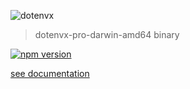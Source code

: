 ![dotenvx](https://dotenvx.com/better-banner.png)

> dotenvx-pro-darwin-amd64 binary

[![npm version](https://img.shields.io/npm/v/@dotenvx/dotenvx-pro-darwin-amd64.svg)](https://www.npmjs.com/package/@dotenvx/dotenvx-pro-darwin-amd64)

[see documentation](https://github.com/dotenvx/dotenvx-pro)

&nbsp;
